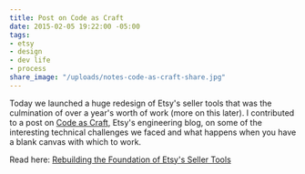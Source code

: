 ```yaml
---
title: Post on Code as Craft
date: 2015-02-05 19:22:00 -05:00
tags:
- etsy
- design
- dev life
- process
share_image: "/uploads/notes-code-as-craft-share.jpg"
---
```


Today we launched a huge redesign of Etsy's seller tools that was the culmination of over a year's worth of work (more on this later). I contributed to a post on [Code as Craft](http://codeascraft.com), Etsy's engineering blog, on some of the interesting technical challenges we faced and what happens when you have a blank canvas with which to work.

Read here:
[Rebuilding the Foundation of Etsy's Seller Tools](https://codeascraft.com/2015/02/05/rebuilding-the-foundation-of-etsy-seller-tools/)
